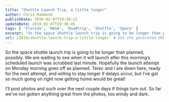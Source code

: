 ```yaml
---
title: "Shuttle Launch Trip, a little longer"
author: Chris Hammond
publishDate: 2010-02-07T19:36:22
updateDate: 2010-02-07T19:36:45
tags: [ 'Florida', 'NASA', 'Roadtrip', 'Shuttle', 'Space' ]
excerpt: "So the space shuttle launch trip is going to be longer than planned, possibly. We are waiting to see when it will launch after this morning’s scheduled launch was scrubbed last minute. Hopefully the launch attempt on Monday morning goes off as planned. Terec and I are down here, ready for the next attempt, and willing to stay longer if delays occur, but I’ve got so much going on right now getting home would be great!  I’ll post photos and such over the next couple days if things turn out. So far we’ve not gotten anything great from the photos, too windy and dark."
url: /2010/shuttle-launch-trip-a-little-longer  # Use the generated URL with year
---
```

<p>So the space shuttle launch trip is going to be longer than planned, possibly. We are waiting to see when it will launch after this morning’s scheduled launch was scrubbed last minute. Hopefully the launch attempt on Monday morning goes off as planned. Terec and I are down here, ready for the next attempt, and willing to stay longer if delays occur, but I’ve got so much going on right now getting home would be great!</p>  <p>I’ll post photos and such over the next couple days if things turn out. So far we’ve not gotten anything great from the photos, too windy and dark.</p>

